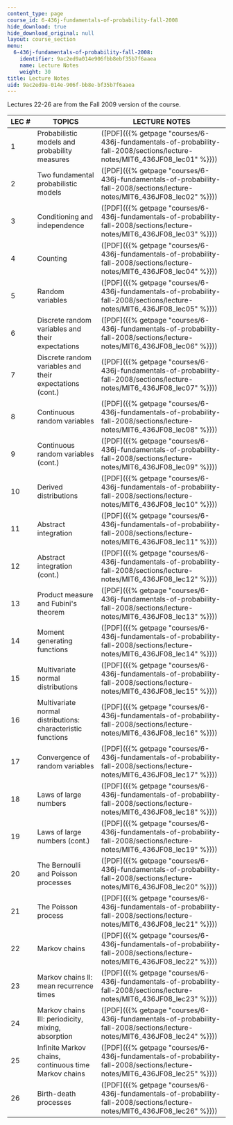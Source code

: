 ```yaml
---
content_type: page
course_id: 6-436j-fundamentals-of-probability-fall-2008
hide_download: true
hide_download_original: null
layout: course_section
menu:
  6-436j-fundamentals-of-probability-fall-2008:
    identifier: 9ac2ed9a014e906fbb8ebf35b7f6aaea
    name: Lecture Notes
    weight: 30
title: Lecture Notes
uid: 9ac2ed9a-014e-906f-bb8e-bf35b7f6aaea
---
```


Lectures 22-26 are from the Fall 2009 version of the course.

| LEC # | TOPICS | LECTURE NOTES |
| --- | --- | --- |
| 1 | Probabilistic models and probability measures | ([PDF]({{% getpage "courses/6-436j-fundamentals-of-probability-fall-2008/sections/lecture-notes/MIT6_436JF08_lec01" %}})) |
| 2 | Two fundamental probabilistic models | ([PDF]({{% getpage "courses/6-436j-fundamentals-of-probability-fall-2008/sections/lecture-notes/MIT6_436JF08_lec02" %}})) |
| 3 | Conditioning and independence | ([PDF]({{% getpage "courses/6-436j-fundamentals-of-probability-fall-2008/sections/lecture-notes/MIT6_436JF08_lec03" %}})) |
| 4 | Counting | ([PDF]({{% getpage "courses/6-436j-fundamentals-of-probability-fall-2008/sections/lecture-notes/MIT6_436JF08_lec04" %}})) |
| 5 | Random variables | ([PDF]({{% getpage "courses/6-436j-fundamentals-of-probability-fall-2008/sections/lecture-notes/MIT6_436JF08_lec05" %}})) |
| 6 | Discrete random variables and their expectations | ([PDF]({{% getpage "courses/6-436j-fundamentals-of-probability-fall-2008/sections/lecture-notes/MIT6_436JF08_lec06" %}})) |
| 7 | Discrete random variables and their expectations (cont.) | ([PDF]({{% getpage "courses/6-436j-fundamentals-of-probability-fall-2008/sections/lecture-notes/MIT6_436JF08_lec07" %}})) |
| 8 | Continuous random variables | ([PDF]({{% getpage "courses/6-436j-fundamentals-of-probability-fall-2008/sections/lecture-notes/MIT6_436JF08_lec08" %}})) |
| 9 | Continuous random variables (cont.) | ([PDF]({{% getpage "courses/6-436j-fundamentals-of-probability-fall-2008/sections/lecture-notes/MIT6_436JF08_lec09" %}})) |
| 10 | Derived distributions | ([PDF]({{% getpage "courses/6-436j-fundamentals-of-probability-fall-2008/sections/lecture-notes/MIT6_436JF08_lec10" %}})) |
| 11 | Abstract integration | ([PDF]({{% getpage "courses/6-436j-fundamentals-of-probability-fall-2008/sections/lecture-notes/MIT6_436JF08_lec11" %}})) |
| 12 | Abstract integration (cont.) | ([PDF]({{% getpage "courses/6-436j-fundamentals-of-probability-fall-2008/sections/lecture-notes/MIT6_436JF08_lec12" %}})) |
| 13 | Product measure and Fubini's theorem | ([PDF]({{% getpage "courses/6-436j-fundamentals-of-probability-fall-2008/sections/lecture-notes/MIT6_436JF08_lec13" %}})) |
| 14 | Moment generating functions | ([PDF]({{% getpage "courses/6-436j-fundamentals-of-probability-fall-2008/sections/lecture-notes/MIT6_436JF08_lec14" %}})) |
| 15 | Multivariate normal distributions | ([PDF]({{% getpage "courses/6-436j-fundamentals-of-probability-fall-2008/sections/lecture-notes/MIT6_436JF08_lec15" %}})) |
| 16 | Multivariate normal distributions: characteristic functions | ([PDF]({{% getpage "courses/6-436j-fundamentals-of-probability-fall-2008/sections/lecture-notes/MIT6_436JF08_lec16" %}})) |
| 17 | Convergence of random variables | ([PDF]({{% getpage "courses/6-436j-fundamentals-of-probability-fall-2008/sections/lecture-notes/MIT6_436JF08_lec17" %}})) |
| 18 | Laws of large numbers | ([PDF]({{% getpage "courses/6-436j-fundamentals-of-probability-fall-2008/sections/lecture-notes/MIT6_436JF08_lec18" %}})) |
| 19 | Laws of large numbers (cont.) | ([PDF]({{% getpage "courses/6-436j-fundamentals-of-probability-fall-2008/sections/lecture-notes/MIT6_436JF08_lec19" %}})) |
| 20 | The Bernoulli and Poisson processes | ([PDF]({{% getpage "courses/6-436j-fundamentals-of-probability-fall-2008/sections/lecture-notes/MIT6_436JF08_lec20" %}})) |
| 21 | The Poisson process | ([PDF]({{% getpage "courses/6-436j-fundamentals-of-probability-fall-2008/sections/lecture-notes/MIT6_436JF08_lec21" %}})) |
| 22 | Markov chains | ([PDF]({{% getpage "courses/6-436j-fundamentals-of-probability-fall-2008/sections/lecture-notes/MIT6_436JF08_lec22" %}})) |
| 23 | Markov chains II: mean recurrence times | ([PDF]({{% getpage "courses/6-436j-fundamentals-of-probability-fall-2008/sections/lecture-notes/MIT6_436JF08_lec23" %}})) |
| 24 | Markov chains III: periodicity, mixing, absorption | ([PDF]({{% getpage "courses/6-436j-fundamentals-of-probability-fall-2008/sections/lecture-notes/MIT6_436JF08_lec24" %}})) |
| 25 | Infinite Markov chains, continuous time Markov chains | ([PDF]({{% getpage "courses/6-436j-fundamentals-of-probability-fall-2008/sections/lecture-notes/MIT6_436JF08_lec25" %}})) |
| 26 | Birth-death processes | ([PDF]({{% getpage "courses/6-436j-fundamentals-of-probability-fall-2008/sections/lecture-notes/MIT6_436JF08_lec26" %}}))